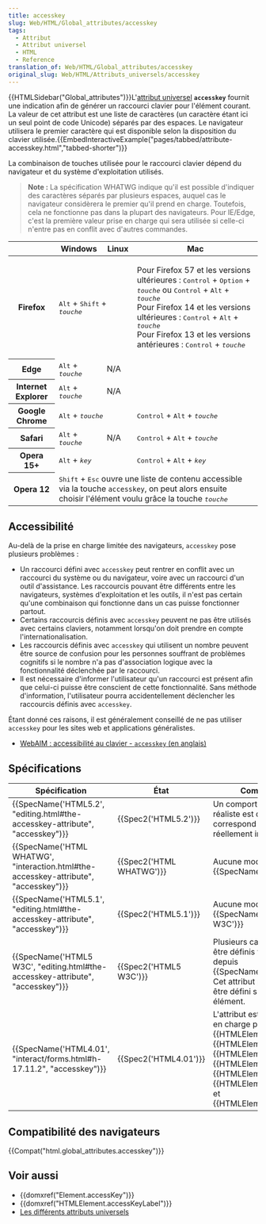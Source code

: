 ```yaml
---
title: accesskey
slug: Web/HTML/Global_attributes/accesskey
tags:
  - Attribut
  - Attribut universel
  - HTML
  - Reference
translation_of: Web/HTML/Global_attributes/accesskey
original_slug: Web/HTML/Attributs_universels/accesskey
---
```

{{HTMLSidebar("Global_attributes")}}L'[attribut universel](/fr/docs/Web/HTML/Attributs_universels) **`accesskey`** fournit une indication afin de générer un raccourci clavier pour l'élément courant. La valeur de cet attribut est une liste de caractères (un caractère étant ici un seul point de code Unicode) séparés par des espaces. Le navigateur utilisera le premier caractère qui est disponible selon la disposition du clavier utilisée.{{EmbedInteractiveExample("pages/tabbed/attribute-accesskey.html","tabbed-shorter")}}

La combinaison de touches utilisée pour le raccourci clavier dépend du navigateur et du système d'exploitation utilisés.

> **Note :** La spécification WHATWG indique qu'il est possible d'indiquer des caractères séparés par plusieurs espaces, auquel cas le navigateur considèrera le premier qu'il prend en charge. Toutefois, cela ne fonctionne pas dans la plupart des navigateurs. Pour IE/Edge, c'est la première valeur prise en charge qui sera utilisée si celle-ci n'entre pas en conflit avec d'autres commandes.

<table class="standard-table">
  <thead>
    <tr>
      <th></th>
      <th>Windows</th>
      <th>Linux</th>
      <th>Mac</th>
    </tr>
  </thead>
  <tbody>
    <tr>
      <th>Firefox</th>
      <td colspan="2">
        <kbd>Alt</kbd> + <kbd>Shift</kbd> + <kbd><em>touche</em></kbd>
      </td>
      <td>
        <p>
          Pour Firefox 57 et les versions ultérieures : <kbd>Control</kbd> +
          <kbd>Option</kbd> + <kbd><em>touche</em></kbd> ou <kbd>Control</kbd> +
          <kbd>Alt</kbd> + <kbd><em>touche</em></kbd
          ><br />Pour Firefox 14 et les versions ultérieures :
          <kbd>Control</kbd> + <kbd>Alt</kbd> + <kbd><em>touche</em></kbd
          ><br />Pour Firefox 13 et les versions antérieures :
          <kbd>Control</kbd> + <kbd><em>touche</em></kbd>
        </p>
      </td>
    </tr>
    <tr>
      <th>Edge</th>
      <td>
        <kbd>Alt</kbd> + <kbd><em>touche</em></kbd>
      </td>
      <td colspan="2">N/A</td>
    </tr>
    <tr>
      <th>Internet Explorer</th>
      <td>
        <kbd>Alt</kbd> + <kbd><em>touche</em></kbd>
      </td>
      <td colspan="2">N/A</td>
    </tr>
    <tr>
      <th>Google Chrome</th>
      <td colspan="2">
        <kbd>Alt</kbd> + <kbd><em>touche</em></kbd>
      </td>
      <td>
        <kbd>Control</kbd> + <kbd>Alt</kbd> + <kbd><em>touche</em></kbd>
      </td>
    </tr>
    <tr>
      <th>Safari</th>
      <td>
        <kbd>Alt</kbd> + <kbd><em>touche</em></kbd>
      </td>
      <td>N/A</td>
      <td>
        <kbd>Control</kbd> + <kbd>Alt</kbd> + <kbd><em>touche</em></kbd>
      </td>
    </tr>
    <tr>
      <th>Opera 15+</th>
      <td colspan="2">
        <kbd>Alt</kbd> + <kbd><em>key</em></kbd>
      </td>
      <td>
        <kbd>Control</kbd> + <kbd>Alt</kbd> + <kbd><em>key</em></kbd>
      </td>
    </tr>
    <tr>
      <th>Opera 12</th>
      <td colspan="3">
        <kbd>Shift</kbd> + <kbd>Esc</kbd> ouvre une liste de contenu accessible
        via la touche <code>accesskey</code>, on peut alors ensuite choisir
        l'élément voulu grâce la touche <kbd><em>touche</em></kbd>
      </td>
    </tr>
  </tbody>
</table>

## Accessibilité

Au-delà de la prise en charge limitée des navigateurs, `accesskey` pose plusieurs problèmes :

- Un raccourci défini avec `accesskey` peut rentrer en conflit avec un raccourci du système ou du navigateur, voire avec un raccourci d'un outil d'assistance. Les raccourcis pouvant être différents entre les navigateurs, systèmes d'exploitation et les outils, il n'est pas certain qu'une combinaison qui fonctionne dans un cas puisse fonctionner partout.
- Certains raccourcis définis avec `accesskey` peuvent ne pas être utilisés avec certains claviers, notamment lorsqu'on doit prendre en compte l'internationalisation.
- Les raccourcis définis avec `accesskey` qui utilisent un nombre peuvent être source de confusion pour les personnes souffrant de problèmes cognitifs si le nombre n'a pas d'association logique avec la fonctionnalité déclenchée par le raccourci.
- Il est nécessaire d'informer l'utilisateur qu'un raccourci est présent afin que celui-ci puisse être conscient de cette fonctionnalité. Sans méthode d'information, l'utilisateur pourra accidentellement déclencher les raccourcis définis avec `accesskey`.

Étant donné ces raisons, il est généralement conseillé de ne pas utiliser `accesskey` pour les sites web et applications généralistes.

- [WebAIM : accessibilité au clavier - `accesskey` (en anglais)](https://webaim.org/techniques/keyboard/accesskey#spec)

## Spécifications

| Spécification                                                                                                    | État                             | Commentaires                                                                                                                                                                                                                                                                                 |
| ---------------------------------------------------------------------------------------------------------------- | -------------------------------- | -------------------------------------------------------------------------------------------------------------------------------------------------------------------------------------------------------------------------------------------------------------------------------------------- |
| {{SpecName('HTML5.2', "editing.html#the-accesskey-attribute", "accesskey")}}             | {{Spec2('HTML5.2')}}     | Un comportement plus réaliste est défini et correspond à ce qui est réellement implémenté.                                                                                                                                                                                                   |
| {{SpecName('HTML WHATWG', "interaction.html#the-accesskey-attribute", "accesskey")}} | {{Spec2('HTML WHATWG')}} | Aucune modification depuis {{SpecName('HTML5.1')}}                                                                                                                                                                                                                                  |
| {{SpecName('HTML5.1', "editing.html#the-accesskey-attribute", "accesskey")}}             | {{Spec2('HTML5.1')}}     | Aucune modification depuis {{SpecName('HTML5 W3C')}}                                                                                                                                                                                                                                  |
| {{SpecName('HTML5 W3C', "editing.html#the-accesskey-attribute", "accesskey")}}         | {{Spec2('HTML5 W3C')}}     | Plusieurs caractères peuvent être définis via cet attribut depuis {{SpecName('HTML4.01')}}. Cet attribut peut désormais être défini sur n'importe quel élément.                                                                                                                      |
| {{SpecName('HTML4.01', "interact/forms.html#h-17.11.2", "accesskey")}}                     | {{Spec2('HTML4.01')}}     | L'attribut est uniquement pris en charge par {{HTMLElement("a")}}, {{HTMLElement("area")}}, {{HTMLElement("button")}}, {{HTMLElement("input")}}, {{HTMLElement("label")}}, {{HTMLElement("legend")}} et {{HTMLElement("textarea")}}. |

## Compatibilité des navigateurs

{{Compat("html.global_attributes.accesskey")}}

## Voir aussi

- {{domxref("Element.accessKey")}}
- {{domxref("HTMLElement.accessKeyLabel")}}
- [Les différents attributs universels](/fr/docs/Web/HTML/Attributs_universels)
